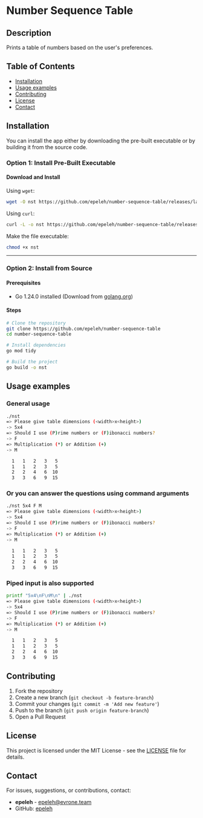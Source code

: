 # Number Sequence Table

## Description
Prints a table of numbers based on the user's preferences.

## Table of Contents
- [Installation](#installation)
- [Usage examples](#usage-examples)
- [Contributing](#contributing)
- [License](#license)
- [Contact](#contact)

## Installation
You can install the app either by downloading the pre-built executable or by building it from the source code.

### Option 1: Install Pre-Built Executable

#### Download and Install
Using `wget`:
```sh
wget -O nst https://github.com/epeleh/number-sequence-table/releases/latest/download/nst
```
Using `curl`:
```sh
curl -L -o nst https://github.com/epeleh/number-sequence-table/releases/latest/download/nst
```

Make the file executable:
```sh
chmod +x nst
```

---
### Option 2: Install from Source

#### Prerequisites
- Go 1.24.0 installed (Download from [golang.org](https://golang.org/dl/))

#### Steps
```sh
# Clone the repository
git clone https://github.com/epeleh/number-sequence-table
cd number-sequence-table

# Install dependencies
go mod tidy

# Build the project
go build -o nst
```

## Usage examples

### General usage
```sh
./nst
=> Please give table dimensions (<width>x<height>)
-> 5x4
=> Should I use (P)rime numbers or (F)ibonacci numbers?
-> F
=> Multiplication (*) or Addition (+)
-> M

  1   1   2   3   5
  1   1   2   3   5
  2   2   4   6  10
  3   3   6   9  15


```

### Or you can answer the questions using command arguments
```sh
./nst 5x4 F M
=> Please give table dimensions (<width>x<height>)
-> 5x4
=> Should I use (P)rime numbers or (F)ibonacci numbers?
-> F
=> Multiplication (*) or Addition (+)
-> M

  1   1   2   3   5
  1   1   2   3   5
  2   2   4   6  10
  3   3   6   9  15


```

### Piped input is also supported
```sh
printf "5x4\nF\nM\n" | ./nst
=> Please give table dimensions (<width>x<height>)
-> 5x4
=> Should I use (P)rime numbers or (F)ibonacci numbers?
-> F
=> Multiplication (*) or Addition (+)
-> M

  1   1   2   3   5
  1   1   2   3   5
  2   2   4   6  10
  3   3   6   9  15


```

## Contributing
1. Fork the repository
2. Create a new branch (`git checkout -b feature-branch`)
3. Commit your changes (`git commit -m 'Add new feature'`)
4. Push to the branch (`git push origin feature-branch`)
5. Open a Pull Request

## License
This project is licensed under the MIT License - see the [LICENSE](LICENSE) file for details.

## Contact
For issues, suggestions, or contributions, contact:
- **epeleh** - [epeleh@evrone.team](mailto:epeleh@evrone.team)
- GitHub: [epeleh](https://github.com/epeleh)

